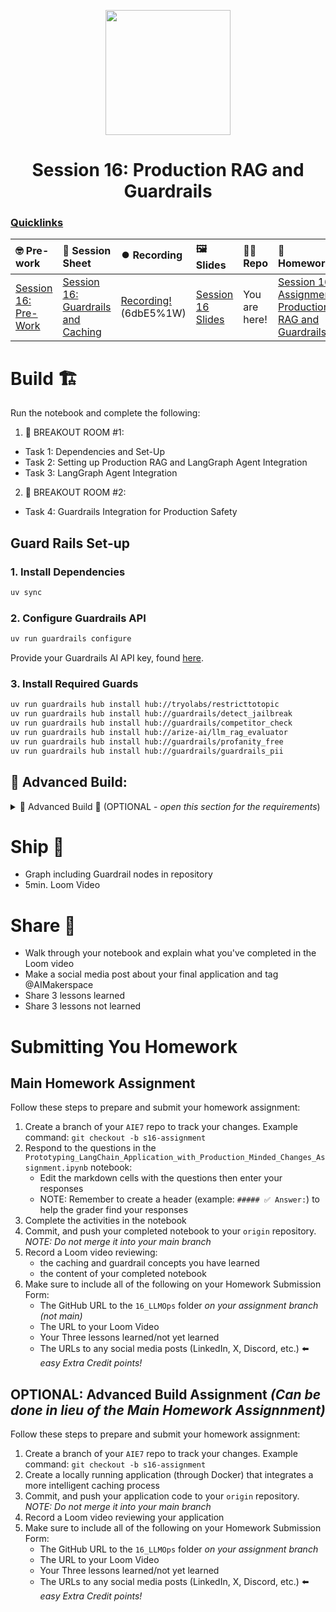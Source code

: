 <p align = "center" draggable=”false” ><img src="https://github.com/AI-Maker-Space/LLM-Dev-101/assets/37101144/d1343317-fa2f-41e1-8af1-1dbb18399719" 
     width="200px"
     height="auto"/>
</p>

## <h1 align="center" id="heading">Session 16: Production RAG and Guardrails</h1>

### [Quicklinks](https://github.com/AI-Maker-Space/AIE7/00_AIM_Quicklinks)

| 🤓 Pre-work | 📰 Session Sheet | ⏺️ Recording     | 🖼️ Slides        | 👨‍💻 Repo         | 📝 Homework      | 📁 Feedback       |
|:-----------------|:-----------------|:-----------------|:-----------------|:-----------------|:-----------------|:-----------------|
| [Session 16: Pre-Work](https://www.notion.so/Session-16-Guardrails-and-Caching-24ecd547af3d8096a41ad50908e4680e?source=copy_link#24ecd547af3d8181a0a3cf1182096983)| [Session 16: Guardrails and Caching](https://www.notion.so/Session-16-Guardrails-and-Caching-24ecd547af3d8096a41ad50908e4680e) | [Recording!](https://us02web.zoom.us/rec/share/FvwwIxAOfnhHakLdTwVNrvga6lDk1hslp13SzVWxlseGA-LBv3mWTeXBzrQ5EUmn.DJUzMMZci0ZAocLl) (6dbE5%1W)| [Session 16 Slides](https://www.canva.com/design/DAGwFTcRpeI/8rXGxPxvkfTXosIPZFJNAQ/edit?utm_content=DAGwFTcRpeI&utm_campaign=designshare&utm_medium=link2&utm_source=sharebutton) | You are here! | [Session 16 Assignment: Production RAG and Guardrails](https://forms.gle/C5zfhdZJdVkrZMJG9) | [AIE7 Feedback 8/14](https://forms.gle/9LrV7pAxZ3vpU7B98)

# Build 🏗️

Run the notebook and complete the following:

1. 🤝 BREAKOUT ROOM #1:
  - Task 1: Dependencies and Set-Up
  - Task 2: Setting up Production RAG and LangGraph Agent Integration
  - Task 3: LangGraph Agent Integration
2. 🤝 BREAKOUT ROOM #2:
  - Task 4: Guardrails Integration for Production Safety

## Guard Rails Set-up

### 1. Install Dependencies

```bash
uv sync
```

### 2. Configure Guardrails API

```bash
uv run guardrails configure
```

Provide your Guardrails AI API key, found [here](https://hub.guardrailsai.com/keys).

### 3. Install Required Guards

```bash
uv run guardrails hub install hub://tryolabs/restricttotopic
uv run guardrails hub install hub://guardrails/detect_jailbreak
uv run guardrails hub install hub://guardrails/competitor_check
uv run guardrails hub install hub://arize-ai/llm_rag_evaluator
uv run guardrails hub install hub://guardrails/profanity_free
uv run guardrails hub install hub://guardrails/guardrails_pii
```

## 🚧 Advanced Build:

<details>
<summary>🚧 Advanced Build 🚧 (OPTIONAL - <i>open this section for the requirements</i>)</summary>

The caching we're using is both: 

1. Ineffecient
2. Exact Match

Please produce a locally running application (through Docker) that integrates a more intelligent caching process.

In simpler terms: 

- Use a database approach (Redis, Vectordatase, SQLite, etc.) instead of plain-memory for caching
- Implement Semantic LLM Caching OR Implement E2E Caching

> NOTE: Doing the advanced build will count as your assignment for the week. If you do the advanced build, you are not required to do the notebook.

</details>

# Ship 🚢

- Graph including Guardrail nodes in repository
- 5min. Loom Video

# Share 🚀
- Walk through your notebook and explain what you've completed in the Loom video
- Make a social media post about your final application and tag @AIMakerspace
- Share 3 lessons learned
- Share 3 lessons not learned

# Submitting You Homework

## Main Homework Assignment

Follow these steps to prepare and submit your homework assignment:
1. Create a branch of your `AIE7` repo to track your changes. Example command: `git checkout -b s16-assignment`
2. Respond to the questions in the `Prototyping_LangChain_Application_with_Production_Minded_Changes_Assignment.ipynb` notebook:
    + Edit the markdown cells with the questions then enter your responses
    + NOTE: Remember to create a header (example: `##### ✅ Answer:`) to help the grader find your responses
3. Complete the activities in the notebook
4. Commit, and push your completed notebook to your `origin` repository. _NOTE: Do not merge it into your main branch_
5. Record a Loom video reviewing:
    + the caching and guardrail concepts you have learned
    + the content of your completed notebook
6. Make sure to include all of the following on your Homework Submission Form:
    + The GitHub URL to the `16_LLMOps` folder _on your assignment branch (not main)_
    + The URL to your Loom Video
    + Your Three lessons learned/not yet learned
    + The URLs to any social media posts (LinkedIn, X, Discord, etc.) ⬅️ _easy Extra Credit points!_

## OPTIONAL: Advanced Build Assignment _(Can be done in lieu of the Main Homework Assignnment)_

Follow these steps to prepare and submit your homework assignment:
1. Create a branch of your `AIE7` repo to track your changes. Example command: `git checkout -b s16-assignment`
2. Create a locally running application (through Docker) that integrates a more intelligent caching process
3. Commit, and push your application code to your `origin` repository. _NOTE: Do not merge it into your main branch_
4. Record a Loom video reviewing your application
5. Make sure to include all of the following on your Homework Submission Form:
    + The GitHub URL to the `16_LLMOps` folder _on your assignment branch_
    + The URL to your Loom Video
    + Your Three lessons learned/not yet learned
    + The URLs to any social media posts (LinkedIn, X, Discord, etc.) ⬅️ _easy Extra Credit points!_
